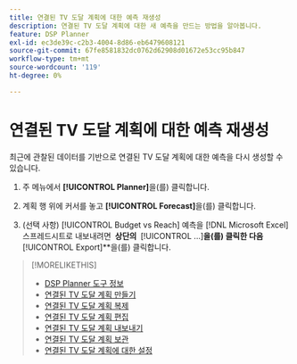 ```yaml
---
title: 연결된 TV 도달 계획에 대한 예측 재생성
description: 연결된 TV 도달 계획에 대한 새 예측을 만드는 방법을 알아봅니다.
feature: DSP Planner
exl-id: ec3de39c-c2b3-4004-8d86-eb6479608121
source-git-commit: 67fe8581832dc0762d62908d01672e53cc95b847
workflow-type: tm+mt
source-wordcount: '119'
ht-degree: 0%

---
```


# 연결된 TV 도달 계획에 대한 예측 재생성

최근에 관찰된 데이터를 기반으로 연결된 TV 도달 계획에 대한 예측을 다시 생성할 수 있습니다.

1. 주 메뉴에서 **[!UICONTROL Planner]**&#x200B;을(를) 클릭합니다.

1. 계획 행 위에 커서를 놓고 **[!UICONTROL Forecast]**&#x200B;을(를) 클릭합니다.

1. (선택 사항) [!UICONTROL Budget vs Reach] 예측을 [!DNL Microsoft Excel] 스프레드시트로 내보내려면 **&#x200B; 상단의 &#x200B;** [!UICONTROL ...]&#x200B;**&#x200B;을(를) 클릭한 다음 &#x200B;** [!UICONTROL Export]**&#x200B;을(를) 클릭합니다.

>[!MORELIKETHIS]
>
>* [DSP Planner 도구 정보](planner-about.md)
>* [연결된 TV 도달 계획 만들기](planner-create.md)
>* [연결된 TV 도달 계획 복제](planner-duplicate.md)
>* [연결된 TV 도달 계획 편집](planner-edit.md)
>* [연결된 TV 도달 계획 내보내기](planner-export.md)
>* [연결된 TV 도달 계획 보관](planner-archive.md)
>* [연결된 TV 도달 계획에 대한 설정](planner-settings.md)
